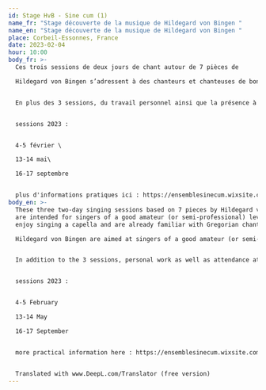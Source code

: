 ```yaml
---
id: Stage HvB - Sine cum (1)
name_fr: "Stage découverte de la musique de Hildegard von Bingen "
name_en: "Stage découverte de la musique de Hildegard von Bingen "
place: Corbeil-Essonnes, France
date: 2023-02-04
hour: 10:00
body_fr: >-
  Ces trois sessions de deux jours de chant autour de 7 pièces de

  Hildegard von Bingen s’adressent à des chanteurs et chanteuses de bon niveau amateur (ou semi-professionnel), qui aiment chanter a capella et sont déjà initiés au chant grégorien, qui sont curieux de découvrir la musique de l’abbesse de Bingen ainsi que la notation ancienne et la lecture sur manuscrit. 


  En plus des 3 sessions, du travail personnel ainsi que la présence à au moins 2 sessions de travail seront les bienvenus pour mener à bien la restitution publique du 17 septembre.


  sessions 2023 : 


  4-5 février \

  13-14 mai\

  16-17 septembre 


  plus d'informations pratiques ici : https://ensemblesinecum.wixsite.com/website/page-vierge
body_en: >-
  These three two-day singing sessions based on 7 pieces by Hildegard von Bingen
  are intended for singers of a good amateur (or semi-professional) level who
  enjoy singing a capella and are already familiar with Gregorian chant.

  Hildegard von Bingen are aimed at singers of a good amateur (or semi-professional) level, who like to sing a capella and are already initiated into Gregorian chant, and who are curious to discover the music of the abbess of Bingen as well as ancient notation and manuscript reading. 


  In addition to the 3 sessions, personal work as well as attendance at at least 2 sessions will be welcome in order to complete the public performance on 17 September.


  sessions 2023 : 


  4-5 February

  13-14 May

  16-17 September


  more practical information here : https://ensemblesinecum.wixsite.com/website/page-vierge


  Translated with www.DeepL.com/Translator (free version)
---
```

